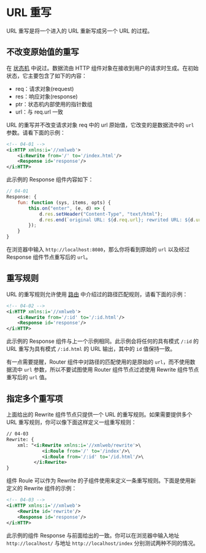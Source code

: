 # URL 重写

URL 重写是将一个进入的 URL 重新写成另一个 URL 的过程。

## 不改变原始值的重写

在 [状态机](/state-machine) 中说过。数据流由 HTTP 组件对象在接收到用户的请求时生成。在初始状态，它主要包含了如下的内容：

- req：请求对象(request)
- res：响应对象(response)
- ptr：状态机内部使用的指针数组
- url：与 req.url 一致

URL 的重写并不改变请求对象 req 中的 url 原始值，它改变的是数据流中的 `url` 参数。请看下面的示例：

```xml
<!-- 04-01 -->
<i:HTTP xmlns:i='//xmlweb'>
    <i:Rewrite from='/' to='/index.html'/>
    <Response id='response'/>
</i:HTTP>
```

此示例的 Response 组件内容如下：

```js
// 04-01
Response: {
    fun: function (sys, items, opts) {
        this.on("enter", (e, d) => {
            d.res.setHeader("Content-Type", "text/html");
            d.res.end(`original URL: ${d.req.url}; rewrited URL: ${d.url}` );
        });
    }
}
```

在浏览器中输入 `http://localhost:8080`，那么你将看到原始的 `url` 以及经过 Response 组件节点重写后的 `url`。

## 重写规则

URL 的重写规则允许使用 [路由](/router) 中介绍过的路径匹配规则，请看下面的示例：

```xml
<!-- 04-02 -->
<i:HTTP xmlns:i='//xmlweb'>
    <i:Rewrite from='/:id' to='/:id.html'/>
    <Response id='response'/>
</i:HTTP>
```

此示例的 Response 组件与上一个示例相同。此示例会将任何的具有模式 `/:id` 的 URL 重写为具有模式 `/:id.html` 的 URL 输出，其中的 `id` 值保持一致。

有一点需要提醒，Router 组件中对路径的匹配使用的是原始的 `url`，而不使用数据流中 `url` 参数，所以不要试图使用 Router 组件节点过滤使用 Rewrite 组件节点重写后的 `url` 值。

## 指定多个重写项

上面给出的 Rewrite 组件节点只提供一个 URL 的重写规则。如果需要提供多个 URL 重写规则，你可以像下面这样定义一组重写规则：

```xml
// 04-03
Rewrite: {
    xml: "<i:Rewrite xmlns:i='//xmlweb/rewrite'>\
             <i:Roule from='/' to='/index'/>\
             <i:Roule from='/:id' to='/id.html'/>\
          </i:Rewrite>
}
```

组件 Roule 可以作为 Rewrite 的子组件使用来定义一条重写规则。下面是使用新定义的 Rewrite 组件的示例：

```xml
<!-- 04-03 -->
<i:HTTP xmlns:i='//xmlweb'>
    <Rewrite id='rewrite'/>
    <Response id='response'/>
</i:HTTP>
```

此示例的组件 Response 与前面给出的一致。你可以在浏览器中输入地址 `http://localhost/` 与地址 `http://localhost/index` 分别测试两种不同的情况。